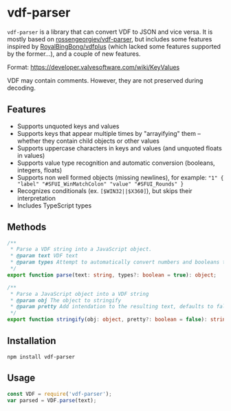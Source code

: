 # vdf-parser

`vdf-parser` is a library that can convert VDF to JSON and vice versa.
It is mostly based on [rossengeorgiev/vdf-parser](https://github.com/rossengeorgiev/vdf-parser), but includes some features inspired by [RoyalBingBong/vdfplus](https://github.com/RoyalBingBong/vdfplus) (which lacked some features supported by the former...), and a couple of new features.

Format: https://developer.valvesoftware.com/wiki/KeyValues

VDF may contain comments. However, they are not preserved during decoding.

## Features

- Supports unquoted keys and values
- Supports keys that appear multiple times by "arrayifying" them – whether they contain child objects or other values
- Supports uppercase characters in keys and values (and unquoted floats in values)
- Supports value type recognition and automatic conversion (booleans, integers, floats)
- Supports non well formed objects (missing newlines), for example: `"1" { "label" "#SFUI_WinMatchColon" "value" "#SFUI_Rounds" }`
- Recognizes conditionals (ex. `[$WIN32||$X360]`), but skips their interpretation
- Includes TypeScript types

## Methods

```ts
/**
 * Parse a VDF string into a JavaScript object.
 * @param text VDF text
 * @param types Attempt to automatically convert numbers and booleans to their correct types, defaults to true
 */
export function parse(text: string, types?: boolean = true): object;

/**
 * Parse a JavaScript object into a VDF string
 * @param obj The object to stringify
 * @param pretty Add intendation to the resulting text, defaults to false
 */
export function stringify(obj: object, pretty?: boolean = false): string;
```

## Installation

`npm install vdf-parser`

## Usage

```js
const VDF = require('vdf-parser');
var parsed = VDF.parse(text);
```
